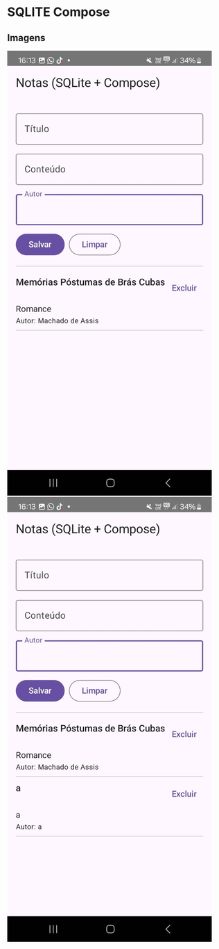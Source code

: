 # SQLITE Compose

## Imagens

![Página 1](./imagens/1-sqlitecompose.jpeg)
![Página 2](./imagens/2-sqlitecompose.jpeg)

